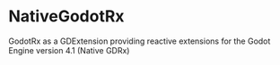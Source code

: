 # NativeGodotRx
GodotRx as a GDExtension providing reactive extensions for the Godot Engine version 4.1 (Native GDRx)
